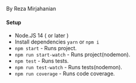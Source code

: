 By Reza Mirjahanian

#### Setup

- Node.JS 14 ( or later )
- Install dependencies `yarn` or `npm i`
- `npm start` - Runs project.
- `npm run start-watch` - Runs project(nodemon).
- `npm test` - Runs tests.
- `npm run test-watch` - Runs tests(nodemon).
- `npm run coverage` - Runs code coverage.
